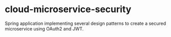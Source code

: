 # cloud-microservice-security
Spring application implementing several design patterns to create a secured microservice using OAuth2 and JWT.
